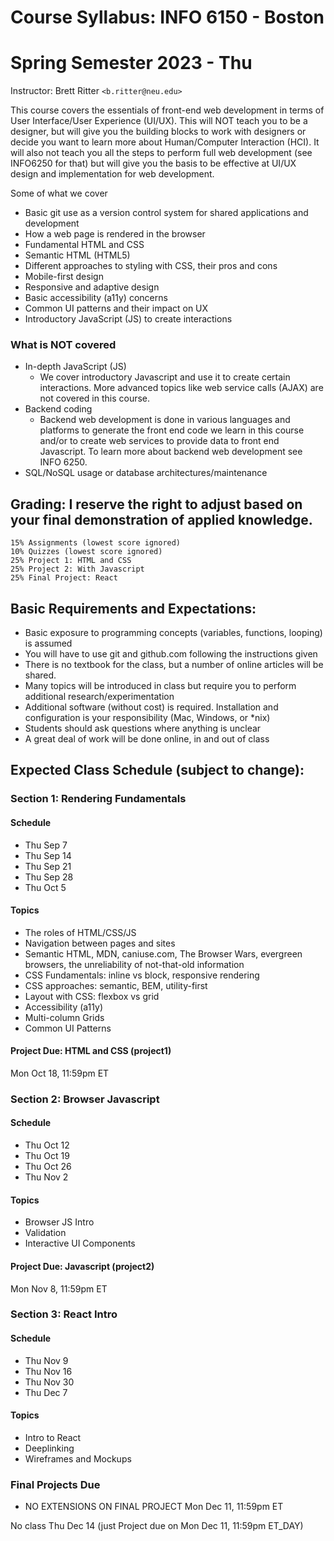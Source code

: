 ﻿# Course Syllabus: INFO 6150 - Boston
# Spring Semester 2023 - Thu
Instructor: Brett Ritter `<b.ritter@neu.edu>`

This course covers the essentials of front-end web development in terms of User Interface/User Experience (UI/UX).  This will NOT teach you to be a designer, but will give you the building blocks to work with designers or decide you want to learn more about Human/Computer Interaction (HCI).  It will also not teach you all the steps to perform full web development (see INFO6250 for that) but will give you the basis to be effective at UI/UX design and implementation for web development.

Some of what we cover
- Basic git use as a version control system for shared applications and development
- How a web page is rendered in the browser
- Fundamental HTML and CSS
- Semantic HTML (HTML5)
- Different approaches to styling with CSS, their pros and cons
- Mobile-first design
- Responsive and adaptive design
- Basic accessibility (a11y) concerns
- Common UI patterns and their impact on UX
- Introductory JavaScript (JS) to create interactions

### What is NOT covered
- In-depth JavaScript (JS)
  - We cover introductory Javascript and use it to create certain interactions.  More advanced topics like web service calls (AJAX) are not covered in this course.
- Backend coding
  - Backend web development is done in various languages and platforms to generate the front end code we learn in this course and/or to create web services to provide data to front end Javascript.  To learn more about backend web development see INFO 6250.
- SQL/NoSQL usage or database architectures/maintenance
 
## Grading: I reserve the right to adjust based on your final demonstration of applied knowledge.  
```
15% Assignments (lowest score ignored)
10% Quizzes (lowest score ignored)
25% Project 1: HTML and CSS
25% Project 2: With Javascript
25% Final Project: React
```

## Basic Requirements and Expectations:
- Basic exposure to programming concepts (variables, functions, looping) is assumed
- You will have to use git and github.com following the instructions given
- There is no textbook for the class, but a number of online articles will be shared.
- Many topics will be introduced in class but require you to perform additional research/experimentation
- Additional software (without cost) is required.  Installation and configuration is your responsibility (Mac, Windows, or \*nix)
- Students should ask questions where anything is unclear
- A great deal of work will be done online, in and out of class

## Expected Class Schedule (subject to change):

### Section 1: Rendering Fundamentals

#### Schedule
- Thu Sep 7 
- Thu Sep 14 
- Thu Sep 21 
- Thu Sep 28 
- Thu Oct 5 

#### Topics

- The roles of HTML/CSS/JS
- Navigation between pages and sites
- Semantic HTML, MDN, caniuse.com, The Browser Wars, evergreen browsers, the unreliability of not-that-old information
- CSS Fundamentals: inline vs block, responsive rendering
- CSS approaches: semantic, BEM, utility-first
- Layout with CSS: flexbox vs grid
- Accessibility (a11y)
- Multi-column Grids
- Common UI Patterns

#### Project Due: HTML and CSS (project1)

Mon Oct 18, 11:59pm ET

### Section 2: Browser Javascript

#### Schedule
- Thu Oct 12
- Thu Oct 19
- Thu Oct 26
- Thu Nov 2

#### Topics

- Browser JS Intro
- Validation
- Interactive UI Components

#### Project Due: Javascript (project2)

Mon Nov 8, 11:59pm ET

### Section 3: React Intro

#### Schedule
- Thu Nov 9
- Thu Nov 16
- Thu Nov 30  
- Thu Dec 7

#### Topics
- Intro to React
- Deeplinking
- Wireframes and Mockups

### Final Projects Due 
- NO EXTENSIONS ON FINAL PROJECT
Mon Dec 11, 11:59pm ET

No class Thu Dec 14 (just Project due on Mon Dec 11, 11:59pm ET_DAY)

